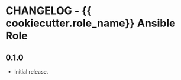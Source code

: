 CHANGELOG - {{ cookiecutter.role_name}} Ansible Role
====================================================

0.1.0
-----
- Initial release.
